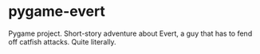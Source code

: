 # pygame-evert
Pygame project. Short-story adventure about Evert, a guy that has to fend off catfish attacks. Quite literally.
